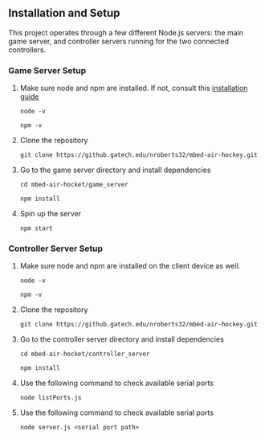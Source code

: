 ## Installation and Setup

This project operates through a few different Node.js servers: the main game server, and controller servers running for the two connected controllers.

### Game Server Setup

1. Make sure node and npm are installed. If not, consult this [installation guide](https://nodejs.org/en/download/package-manager/)

      `node -v`

      `npm -v`
      
2. Clone the repository

      `git clone https://github.gatech.edu/nroberts32/mbed-air-hockey.git`
      
3. Go to the game server directory and install dependencies

      `cd mbed-air-hocket/game_server`
      
      `npm install`
      
4. Spin up the server

      `npm start`
      
### Controller Server Setup

1. Make sure node and npm are installed on the client device as well.

      `node -v`

      `npm -v`
      
2. Clone the repository

      `git clone https://github.gatech.edu/nroberts32/mbed-air-hockey.git`
      
3. Go to the controller server directory and install dependencies

      `cd mbed-air-hocket/controller_server`
      
      `npm install`
      
4. Use the following command to check available serial ports

      `node listPorts.js`
      
5. Use the following command to check available serial ports

      `node server.js <serial port path>`
